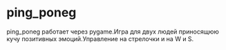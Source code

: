 # ping_poneg
ping_poneg работает через pygame.Игра для двух людей приносящюю кучу позитивных эмоций.Управление на стрелочки и на W и S.
